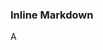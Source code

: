 
### Inline Markdown

A <script> tag can be inserted inside of the element to provide the markdown source. It overrides the markdown and src attributes. Support for changing this markdown source dynamically is not yet implemented.

```html
<!-- Do not set the `src` attribute -->
<x-content-markdown>
  <!-- Write your markdown inside a `<script type='text/markdown'>` tag -->
  <script type='text/markdown'>
    # **This** is my [markdown](https://example.com)
    This <button onclick="alert('JavaScript executed')">button</button> is evil
  </script>
</x-content-markdown>
```